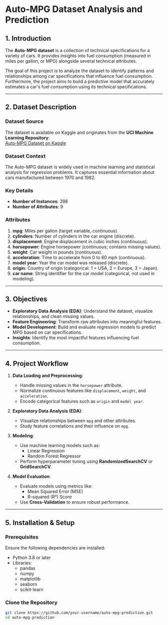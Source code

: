 # Auto-MPG Dataset Analysis and Prediction

## 1. Introduction

The **Auto-MPG dataset** is a collection of technical specifications for a variety of cars. It provides insights into fuel consumption (measured in miles per gallon, or MPG) alongside several technical attributes.

The goal of this project is to analyze the dataset to identify patterns and relationships among car specifications that influence fuel consumption. Furthermore, the project aims to build a predictive model that accurately estimates a car's fuel consumption using its technical specifications.

---

## 2. Dataset Description

### Dataset Source  
The dataset is available on Kaggle and originates from the **UCI Machine Learning Repository**:  
[Auto-MPG Dataset on Kaggle](https://www.kaggle.com/datasets/uciml/autompg-dataset?resource=download)

### Dataset Context  
The Auto-MPG dataset is widely used in machine learning and statistical analysis for regression problems. It captures essential information about cars manufactured between 1970 and 1982.

### Key Details  
- **Number of Instances**: 398  
- **Number of Attributes**: 9  

### Attributes
1. **mpg**: Miles per gallon (target variable, continuous).  
2. **cylinders**: Number of cylinders in the car engine (discrete).  
3. **displacement**: Engine displacement in cubic inches (continuous).  
4. **horsepower**: Engine horsepower (continuous; contains missing values).  
5. **weight**: Car weight in pounds (continuous).  
6. **acceleration**: Time to accelerate from 0 to 60 mph (continuous).  
7. **model year**: Year the car model was released (discrete).  
8. **origin**: Country of origin (categorical: 1 = USA, 2 = Europe, 3 = Japan).  
9. **car name**: String identifier for the car model (categorical, not used in modeling).

---

## 3. Objectives
- **Exploratory Data Analysis (EDA)**: Understand the dataset, visualize relationships, and clean missing values.  
- **Feature Engineering**: Transform raw attributes into meaningful features.  
- **Model Development**: Build and evaluate regression models to predict MPG based on car specifications.  
- **Insights**: Identify the most impactful features influencing fuel consumption.

---

## 4. Project Workflow
1. **Data Loading and Preprocessing**:
    - Handle missing values in the `horsepower` attribute.  
    - Normalize continuous features like `displacement`, `weight`, and `acceleration`.  
    - Encode categorical features such as `origin` and `model year`.

2. **Exploratory Data Analysis (EDA)**:
    - Visualize relationships between `mpg` and other attributes.  
    - Study feature correlations and their influence on `mpg`.  

3. **Modeling**:
    - Use machine learning models such as:
        - Linear Regression  
        - Random Forest Regressor  
    - Perform hyperparameter tuning using **RandomizedSearchCV** or **GridSearchCV**.  

4. **Model Evaluation**:
    - Evaluate models using metrics like:
        - Mean Squared Error (MSE)  
        - R-squared (R²) Score  
    - Use **Cross-Validation** to ensure robust performance.

---

## 5. Installation & Setup

### Prerequisites  
Ensure the following dependencies are installed:  
- Python 3.8 or later  
- Libraries:  
    - pandas  
    - numpy  
    - matplotlib  
    - seaborn  
    - scikit-learn  

### Clone the Repository
```bash
git clone https://github.com/your-username/auto-mpg-prediction.git
cd auto-mpg-prediction
